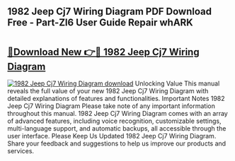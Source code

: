 ## 1982 Jeep Cj7 Wiring Diagram PDF Download Free - Part-Zl6 User Guide Repair whARK

# <h2><a href="http://dfj8r3.blite.top/?on=1982+Jeep+Cj7+Wiring+Diagram">🔗Download New 👉🔴 1982 Jeep Cj7 Wiring Diagram</a></h2>

[![1982 Jeep Cj7 Wiring Diagram download](https://i.imgur.com/lujVjoI.png)](http://dfj8r3.blite.top/?on=1982+Jeep+Cj7+Wiring+Diagram)
Unlocking Value This manual reveals the full value of your new 1982 Jeep Cj7 Wiring Diagram with detailed explanations of features and functionalities. Important Notes 1982 Jeep Cj7 Wiring Diagram Please take note of any important information throughout this manual. 1982 Jeep Cj7 Wiring Diagram comes with an array of advanced features, including voice recognition, customizable settings, multi-language support, and automatic backups, all accessible through the user interface. Please Keep Us Updated 1982 Jeep Cj7 Wiring Diagram. Share your feedback and suggestions to help us improve our products and services.
